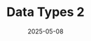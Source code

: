 ---
title: Data Types 2
date: 2025-05-08
tags:
  - Notes 
  - IIT Madras
excludeSearch: false
weight: 8
---